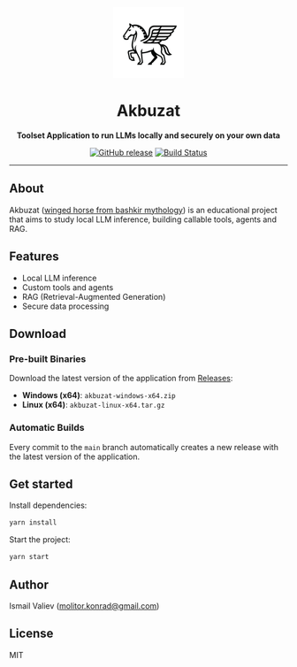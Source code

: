 <div align="center">
  <img src="public/icons/icon-256.png" alt="Akbuzat - Крылатая лошадь из башкирской мифологии" width="128" height="128">
  
  # Akbuzat
  
  **Toolset Application to run LLMs locally and securely on your own data**
  
  [![GitHub release](https://img.shields.io/github/v/release/yourusername/akbuzat?include_prereleases&label=Latest%20Release)](https://github.com/yourusername/akbuzat/releases/latest)
  [![Build Status](https://github.com/yourusername/akbuzat/workflows/Build/badge.svg)](https://github.com/yourusername/akbuzat/actions)
</div>

---

## About

Akbuzat ([winged horse from bashkir mythology](https://en.wikipedia.org/wiki/Akbuzat)) is an educational project that aims to study local LLM inference, building callable tools, agents and RAG.

## Features

- Local LLM inference
- Custom tools and agents
- RAG (Retrieval-Augmented Generation)
- Secure data processing

## Download

### Pre-built Binaries

Download the latest version of the application from [Releases](https://github.com/yourusername/akbuzat/releases):

- **Windows (x64)**: `akbuzat-windows-x64.zip`
- **Linux (x64)**: `akbuzat-linux-x64.tar.gz`

### Automatic Builds

Every commit to the `main` branch automatically creates a new release with the latest version of the application.

## Get started

Install dependencies:
```bash
yarn install
```

Start the project:
```bash
yarn start
```

## Author

Ismail Valiev (molitor.konrad@gmail.com)

## License

MIT
